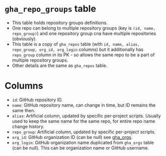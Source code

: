 # `gha_repo_groups` table

- This table holds repository groups definitions.
- One repo can belong to multiple repository groups (key is `(id, name, repo_group)`) and one repository group cna have multiple repositories (obviously).
- This table is a copy of `gha_repos` table (with `id, name, alias, repo_group, org_id, org_login` columns) but it additionally has `repo_group` column in its PK - so allows the same repo to be a part of multiple repository groups.
- Other details are the same as `gha_repos` table.

# Columns

- `id`: GitHub repository ID.
- `name`: GitHub repository name, can change in time, but ID remains the same then.
- `alias`: Artificial column, updated by specific per-project scripts. Usually used to keep the same name for the same repo, for entire repo name change history.
- `repo_group`: Artificial column, updated by specific per-project scripts.
- `org_id`: GitHub organization ID (can be null) see [gha_orgs](https://github.com/cncf/devstats/blob/master/docs/tables/gha_orgs.md).
- `org_login`: GitHub organization name duplicated from `gha_orgs` table (can be null). This can be organization name or GitHub username.

